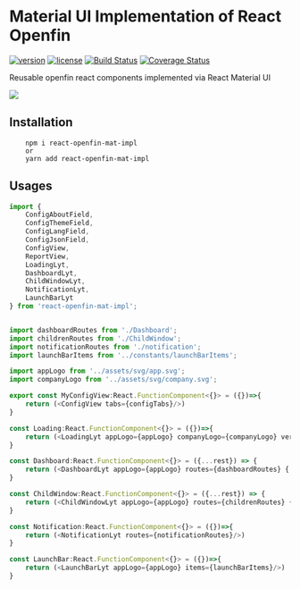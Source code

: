 # Material UI Implementation of React Openfin
[![version][version-badge]][CHANGELOG] [![license][license-badge]][LICENSE]
[![Build Status](https://travis-ci.com/openfin-js-app/react-openfin-mat-impl.svg?branch=master)](https://travis-ci.com/openfin-js-app/react-openfin-mat-impl)
[![Coverage Status](https://coveralls.io/repos/github/openfin-js-app/react-openfin-mat-impl/badge.svg?branch=master)](https://coveralls.io/github/openfin-js-app/react-openfin-mat-impl?branch=master)

Reusable openfin react components implemented via React Material UI


[LICENSE]: ./LICENSE.md
[CHANGELOG]: ./CHANGELOG.md

![](https://albertleigh.github.io/openfin-react-latest/img/screenshoot.gif)


## Installation

```text
    npm i react-openfin-mat-impl
    or 
    yarn add react-openfin-mat-impl
```

## Usages
```typescript jsx
import {
    ConfigAboutField,
    ConfigThemeField,
    ConfigLangField,
    ConfigJsonField,
    ConfigView, 
    ReportView, 
    LoadingLyt,
    DashboardLyt,
    ChildWindowLyt,
    NotificationLyt,
    LaunchBarLyt
} from 'react-openfin-mat-impl';


import dashboardRoutes from './Dashboard';
import childrenRoutes from './ChildWindow';
import notificationRoutes from './notification';
import launchBarItems from '../constants/launchBarItems';

import appLogo from '../assets/svg/app.svg';
import companyLogo from '../assets/svg/company.svg';

export const MyConfigView:React.FunctionComponent<{}> = ({})=>{
    return (<ConfigView tabs={configTabs}/>)
}

const Loading:React.FunctionComponent<{}> = ({})=>{
    return (<LoadingLyt appLogo={appLogo} companyLogo={companyLogo} version={process.env.REACT_APP_VERSION}/>)
}

const Dashboard:React.FunctionComponent<{}> = ({...rest}) => {
    return (<DashboardLyt appLogo={appLogo} routes={dashboardRoutes} {...rest}/>)
}

const ChildWindow:React.FunctionComponent<{}> = ({...rest}) => {
    return (<ChildWindowLyt appLogo={appLogo} routes={childrenRoutes} {...rest}/>)
}

const Notification:React.FunctionComponent<{}> = ({})=>{
    return (<NotificationLyt routes={notificationRoutes}/>)
}

const LaunchBar:React.FunctionComponent<{}> = ({})=>{
    return (<LaunchBarLyt appLogo={appLogo} items={launchBarItems}/>)
}

```


[version-badge]: https://img.shields.io/badge/version-0.70.80-green.svg
[license-badge]: https://img.shields.io/badge/license-MIT-green.svg
